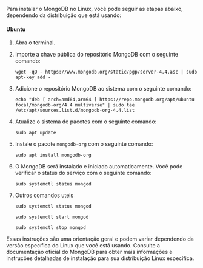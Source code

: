 Para instalar o MongoDB no Linux, você pode seguir as etapas abaixo, dependendo da distribuição que está usando:

#### Ubuntu
1. Abra o terminal.
2. Importe a chave pública do repositório MongoDB com o seguinte comando:
   ```
   wget -qO - https://www.mongodb.org/static/pgp/server-4.4.asc | sudo apt-key add -
   ```

3. Adicione o repositório MongoDB ao sistema com o seguinte comando:
   ```
   echo "deb [ arch=amd64,arm64 ] https://repo.mongodb.org/apt/ubuntu focal/mongodb-org/4.4 multiverse" | sudo tee /etc/apt/sources.list.d/mongodb-org-4.4.list
   ```

4. Atualize o sistema de pacotes com o seguinte comando:
   ```
   sudo apt update
   ```

5. Instale o pacote `mongodb-org` com o seguinte comando:
   ```
   sudo apt install mongodb-org
   ```

6. O MongoDB será instalado e iniciado automaticamente. Você pode verificar o status do serviço com o seguinte comando:
   ```
   sudo systemctl status mongod
   ```
7. Outros comandos uteis
   ```
   sudo systemctl status mongod

   sudo systemctl start mongod

   sudo systemctl stop mongod
   ```

Essas instruções são uma orientação geral e podem variar dependendo da versão específica do Linux que você está usando. Consulte a documentação oficial do MongoDB para obter mais informações e instruções detalhadas de instalação para sua distribuição Linux específica.